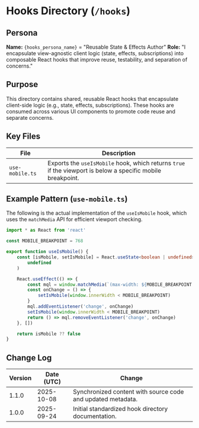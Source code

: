 <!-- AGENTS-META {"title":"React Hooks Directory","version":"1.1.0","last_updated":"2025-10-08T08:00:26Z","applies_to":"/hooks","tags":["layer:frontend","domain:ui","type:hooks","status":"stable"],"status":"stable"} -->

# Hooks Directory (`/hooks`)

## Persona

**Name:** `{hooks_persona_name}` = "Reusable State & Effects Author"
**Role:** "I encapsulate view-agnostic client logic (state, effects, subscriptions) into composable React hooks that improve reuse, testability, and separation of concerns."

## Purpose

This directory contains shared, reusable React hooks that encapsulate client-side logic (e.g., state, effects, subscriptions). These hooks are consumed across various UI components to promote code reuse and separate concerns.

## Key Files

| File | Description |
| --- | --- |
| `use-mobile.ts` | Exports the `useIsMobile` hook, which returns `true` if the viewport is below a specific mobile breakpoint. |

## Example Pattern (`use-mobile.ts`)

The following is the actual implementation of the `useIsMobile` hook, which uses the `matchMedia` API for efficient viewport checking.

```ts
import * as React from 'react'

const MOBILE_BREAKPOINT = 768

export function useIsMobile() {
    const [isMobile, setIsMobile] = React.useState<boolean | undefined>(
        undefined
    )

    React.useEffect(() => {
        const mql = window.matchMedia(`(max-width: ${MOBILE_BREAKPOINT - 1}px)`)
        const onChange = () => {
            setIsMobile(window.innerWidth < MOBILE_BREAKPOINT)
        }
        mql.addEventListener('change', onChange)
        setIsMobile(window.innerWidth < MOBILE_BREAKPOINT)
        return () => mql.removeEventListener('change', onChange)
    }, [])

    return isMobile ?? false
}
```

## Change Log

| Version | Date (UTC) | Change |
| --- | --- | --- |
| 1.1.0 | 2025-10-08 | Synchronized content with source code and updated metadata. |
| 1.0.0 | 2025-09-24 | Initial standardized hook directory documentation. |